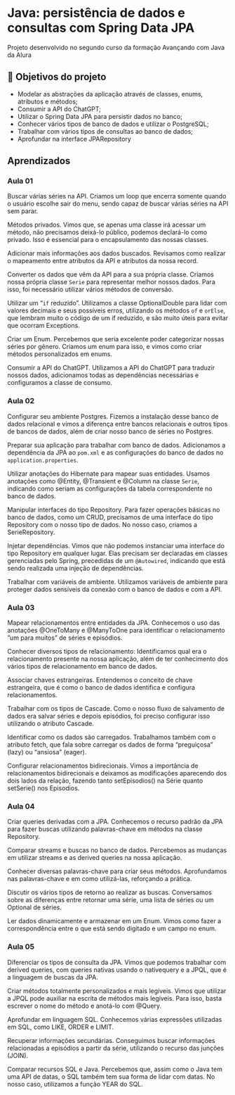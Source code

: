 # Java: persistência de dados e consultas com Spring Data JPA

Projeto desenvolvido no segundo curso da formação Avançando com Java da Alura


## 🔨 Objetivos do projeto

- Modelar as abstrações da aplicação através de classes, enums, atributos e métodos;
- Consumir a API do ChatGPT;
- Utilizar o Spring Data JPA para persistir dados no banco;
- Conhecer vários tipos de banco de dados e utilizar o PostgreSQL;
- Trabalhar com vários tipos de consultas ao banco de dados;
- Aprofundar na interface JPARepository

## Aprendizados

### Aula 01

Buscar várias séries na API. Criamos um loop que encerra somente quando o usuário escolhe sair do menu, sendo capaz de buscar várias séries na API sem parar.

Métodos privados. Vimos que, se apenas uma classe irá acessar um método, não precisamos deixá-lo público, podemos declará-lo como privado. Isso é essencial para o encapsulamento das nossas classes.

Adicionar mais informações aos dados buscados. Revisamos como realizar o mapeamento entre atributos da API e atributos da nossa record.

Converter os dados que vêm da API para a sua própria classe. Criamos nossa própria classe `Serie` para representar melhor nossos dados. Para isso, foi necessário utilizar vários métodos de conversão.

Utilizar um “`if` reduzido”. Utilizamos a classe OptionalDouble para lidar com valores decimais e seus possíveis erros, utilizando os métodos `of` e `orElse`, que lembram muito o código de um if reduzido, e são muito úteis para evitar que ocorram Exceptions.

Criar um Enum. Percebemos que seria excelente poder categorizar nossas séries por gênero. Criamos um enum para isso, e vimos como criar métodos personalizados em enums.

Consumir a API do ChatGPT. Utilizamos a API do ChatGPT para traduzir nossos dados, adicionamos todas as dependências necessárias e configuramos a classe de consumo.

### Aula 02

Configurar seu ambiente Postgres. Fizemos a instalação desse banco de dados relacional e vimos a diferença entre bancos relacionais e outros tipos de bancos de dados, além de criar nosso banco de séries no Postgres.

Preparar sua aplicação para trabalhar com banco de dados. Adicionamos a dependência da JPA ao `pom.xml` e as configurações do banco de dados no `application.properties`.

Utilizar anotações do Hibernate para mapear suas entidades. Usamos anotações como @Entity, @Transient e @Column na classe `Serie`, indicando como seriam as configurações da tabela correspondente no banco de dados.

Manipular interfaces do tipo Repository. Para fazer operações básicas no banco de dados, como um CRUD, precisamos de uma interface do tipo Repository com o nosso tipo de dados. No nosso caso, criamos a SerieRepository.

Injetar dependências. Vimos que não podemos instanciar uma interface do tipo Repository em qualquer lugar. Elas precisam ser declaradas em classes gerenciadas pelo Spring, precedidas de um `@Autowired`, indicando que está sendo realizada uma injeção de dependências.

Trabalhar com variáveis de ambiente. Utilizamos variáveis de ambiente para proteger dados sensíveis da conexão com o banco de dados e com a API.

### Aula 03

Mapear relacionamentos entre entidades da JPA. Conhecemos o uso das anotações @OneToMany e @ManyToOne para identificar o relacionamento ”um para muitos” de séries e episódios.

Conhecer diversos tipos de relacionamento: Identificamos qual era o relacionamento presente na nossa aplicação, além de ter conhecimento dos vários tipos de relacionamento em banco de dados.

Associar chaves estrangeiras. Entendemos o conceito de chave estrangeira, que é como o banco de dados identifica e configura relacionamentos.

Trabalhar com os tipos de Cascade. Como o nosso fluxo de salvamento de dados era salvar séries e depois episódios, foi preciso configurar isso utilizando o atributo Cascade.

Identificar como os dados são carregados. Trabalhamos também com o atributo fetch, que fala sobre carregar os dados de forma “preguiçosa” (lazy) ou “ansiosa” (eager).

Configurar relacionamentos bidirecionais. Vimos a importância de relacionamentos bidirecionais e deixamos as modificações aparecendo dos dois lados da relação, fazendo tanto setEpisodios() na Série quanto setSerie() nos Episodios.

### Aula 04

Criar queries derivadas com a JPA. Conhecemos o recurso padrão da JPA para fazer buscas utilizando palavras-chave em métodos na classe Repository.

Comparar streams e buscas no banco de dados. Percebemos as mudanças em utilizar streams e as derived queries na nossa aplicação.

Conhecer diversas palavras-chave para criar seus métodos. Aprofundamos nas palavras-chave e em como utilizá-las, reforçando a prática.

Discutir os vários tipos de retorno ao realizar as buscas. Conversamos sobre as diferenças entre retornar uma série, uma lista de séries ou um Optional de séries.

Ler dados dinamicamente e armazenar em um Enum. Vimos como fazer a correspondência entre o que está sendo digitado e um campo no enum.

### Aula 05 

Diferenciar os tipos de consulta da JPA. Vimos que podemos trabalhar com derived queries, com queries nativas usando o nativequery e a JPQL, que é a linguagem de buscas da JPA.

Criar métodos totalmente personalizados e mais legíveis. Vimos que utilizar a JPQL pode auxiliar na escrita de métodos mais legíveis. Para isso, basta escrever o nome do método e anotá-lo com @Query.

Aprofundar em linguagem SQL. Conhecemos várias expressões utilizadas em SQL, como LIKE, ORDER e LIMIT.

Recuperar informações secundárias. Conseguimos buscar informações relacionadas a episódios a partir da série, utilizando o recurso das junções (JOIN).

Comparar recursos SQL e Java. Percebemos que, assim como o Java tem uma API de datas, o SQL também tem sua forma de lidar com datas. No nosso caso, utilizamos a função YEAR do SQL.